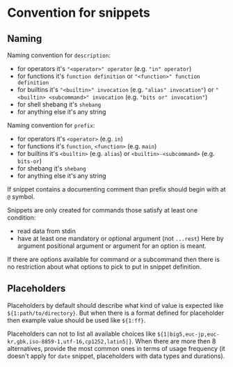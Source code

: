 # Convention for snippets

## Naming

Naming convention for `description`:

- for operators it's `"<operator>" operator` (e.g. `"in" operator`)
- for functions it's `function definition` or `"<function>" function definition`
- for builtins it's `"<builtin>" invocation` (e.g. `"alias" invocation"`) or
  `"<builtin> <subcommand>" invocation` (e.g. `"bits or" invocation"`)
- for shell shebang it's `shebang`
- for anything else it's any string

Naming convention for `prefix`:

- for operators it's `<operator>` (e.g. `in`)
- for functions it's `function`, `<function>` (e.g. `main`)
- for builtins it's `<builtin>` (e.g. `alias`) or `<builtin>-<subcommand>`
  (e.g. `bits-or`)
- for shebang it's `shebang`
- for anything else it's any string

If snippet contains a documenting comment than prefix should begin with at `@`
symbol.

Snippets are only created for commands those satisfy at least one condition:

- read data from stdin
- have at least one mandatory or optional argument (not `...rest`)
  Here by argument positional argument or argument for an option is meant.

If there are options available for command or a subcommand then there is no
restriction about what options to pick to put in snippet definition.

## Placeholders

Placeholders by default should describe what kind of value is expected like
`${1:path/to/directory}`. But when there is a format defined for placeholder
then example value should be used like `${1:ff}`.

Placeholders can not to list all available choices like
`${1|big5,euc-jp,euc-kr,gbk,iso-8859-1,utf-16,cp1252,latin5|}`. When there are
more then 8 alternatives, provide the most common ones in terms of usage
frequency (it doesn't apply for `date` snippet, placeholders with data
types and durations).
